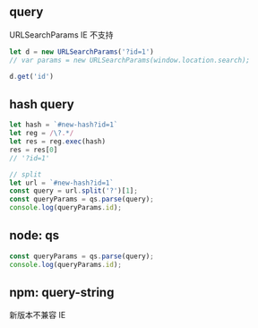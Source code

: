 
## query


URLSearchParams IE 不支持
```js
let d = new URLSearchParams('?id=1')
// var params = new URLSearchParams(window.location.search);

d.get('id')
```

## hash query

```js
let hash = `#new-hash?id=1`
let reg = /\?.*/
let res = reg.exec(hash)
res = res[0]
// '?id=1'

// split
let url = `#new-hash?id=1`
const query = url.split('?')[1];
const queryParams = qs.parse(query);
console.log(queryParams.id);
```

## node: qs
 
```js
const queryParams = qs.parse(query);
console.log(queryParams.id);
```

## npm: query-string

新版本不兼容 IE

